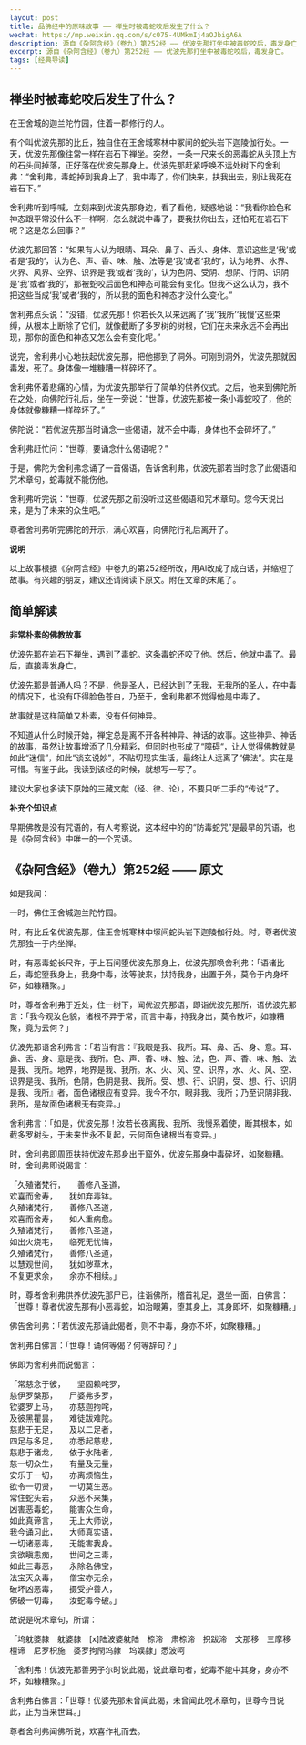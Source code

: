 ```yaml
---
layout: post
title: 品佛经中的原味故事 —— 禅坐时被毒蛇咬后发生了什么？
wechat: https://mp.weixin.qq.com/s/c075-4UMkmIj4aOJbigA6A
description: 源自《杂阿含经》（卷九）第252经 —— 优波先那打坐中被毒蛇咬后，毒发身亡。
excerpt: 源自《杂阿含经》（卷九）第252经 —— 优波先那打坐中被毒蛇咬后，毒发身亡。
tags: [经典导读]
---
```


## 禅坐时被毒蛇咬后发生了什么？

在王舍城的迦兰陀竹园，住着一群修行的人。

有个叫优波先那的比丘，独自住在王舍城寒林中冢间的蛇头岩下迦陵伽行处。一天，优波先那像往常一样在岩石下禅坐。突然，一条一尺来长的恶毒蛇从头顶上方的石头间掉落，正好落在优波先那身上。优波先那赶紧呼唤不远处树下的舍利弗：“舍利弗，毒蛇掉到我身上了，我中毒了，你们快来，扶我出去，别让我死在岩石下。”

舍利弗听到呼喊，立刻来到优波先那身边，看了看他，疑惑地说：“我看你脸色和神态跟平常没什么不一样啊，怎么就说中毒了，要我扶你出去，还怕死在岩石下呢？这是怎么回事？”

优波先那回答：“如果有人认为眼睛、耳朵、鼻子、舌头、身体、意识这些是‘我’或者是‘我的’，认为色、声、香、味、触、法等是‘我’或者‘我的’，认为地界、水界、火界、风界、空界、识界是‘我’或者‘我的’，认为色阴、受阴、想阴、行阴、识阴是‘我’或者‘我的’，那被蛇咬后面色和神态可能会有变化。但我不这么认为，我不把这些当成‘我’或者‘我的’，所以我的面色和神态才没什么变化。”

舍利弗点头说：“没错，优波先那！你若长久以来远离了‘我’‘我所’‘我慢’这些束缚，从根本上断除了它们，就像截断了多罗树的树根，它们在未来永远不会再出现，那你的面色和神态又怎么会有变化呢。”

说完，舍利弗小心地扶起优波先那，把他挪到了洞外。可刚到洞外，优波先那就因毒发，死了。身体像一堆糠糟一样碎坏了。

舍利弗怀着悲痛的心情，为优波先那举行了简单的供养仪式。之后，他来到佛陀所在之处，向佛陀行礼后，坐在一旁说：“世尊，优波先那被一条小毒蛇咬了，他的身体就像糠糟一样碎坏了。”

佛陀说：“若优波先那当时诵念一些偈语，就不会中毒，身体也不会碎坏了。”

舍利弗赶忙问：“世尊，要诵念什么偈语呢？”

于是，佛陀为舍利弗念诵了一首偈语，告诉舍利弗，优波先那若当时念了此偈语和咒术章句，蛇毒就不能伤他。

舍利弗听完说：“世尊，优波先那之前没听过这些偈语和咒术章句。您今天说出来，是为了未来的众生吧。”

尊者舍利弗听完佛陀的开示，满心欢喜，向佛陀行礼后离开了。

**说明**

以上故事根据《杂阿含经》中卷九的第252经所改，用AI改成了成白话，并缩短了故事。有兴趣的朋友，建议还请阅读下原文。附在文章的末尾了。

## 简单解读

**非常朴素的佛教故事**

优波先那在岩石下禅坐，遇到了毒蛇。这条毒蛇还咬了他。然后，他就中毒了。最后，直接毒发身亡。

优波先那是普通人吗？不是，他是圣人，已经达到了无我，无我所的圣人，在中毒的情况下，也没有吓得脸色苍白，乃至于，舍利弗都不觉得他是中毒了。

故事就是这样简单又朴素，没有任何神异。

不知道从什么时候开始，禅定总是离不开各种神异、神话的故事。这些神异、神话的故事，虽然让故事增添了几分精彩，但同时也形成了“障碍“，让人觉得佛教就是如此“迷信”，如此“谈玄说妙”，不贴切现实生活，最终让人远离了“佛法”。实在是可惜。有鉴于此，我读到该经的时候，就想写一写了。

建议大家也多读下原始的三藏文献（经、律、论），不要只听二手的“传说”了。

**补充个知识点**

早期佛教是没有咒语的，有人考察说，这本经中的的“防毒蛇咒”是最早的咒语，也是《杂阿含经》中唯一的一个咒语。

## 《杂阿含经》（卷九）第252经 —— 原文

如是我闻：

一时，佛住王舍城迦兰陀竹园。

时，有比丘名优波先那，住王舍城寒林中塜间蛇头岩下迦陵伽行处。时，尊者优波先那独一于内坐禅。

时，有恶毒蛇长尺许，于上石间堕优波先那身上，优波先那唤舍利弗：「语诸比丘，毒蛇堕我身上，我身中毒，汝等驶来，扶持我身，出置于外，莫令于内身坏碎，如糠糟聚。」

时，尊者舍利弗于近处，住一树下，闻优波先那语，即诣优波先那所，语优波先那言：「我今观汝色貌，诸根不异于常，而言中毒，持我身出，莫令散坏，如糠糟聚，竟为云何？」

优波先那语舍利弗言：「若当有言：『我眼是我、我所。耳、鼻、舌、身、意。耳、鼻、舌、身、意是我、我所。色、声、香、味、触、法，色、声、香、味、触、法是我、我所。地界，地界是我、我所。水、火、风、空、识界，水、火、风、空、识界是我、我所。色阴，色阴是我、我所。受、想、行、识阴，受、想、行、识阴是我、我所』者，面色诸根应有变异。我今不尔，眼非我、我所；乃至识阴非我、我所，是故面色诸根无有变异。」

舍利弗言：「如是，优波先那！汝若长夜离我、我所、我慢系着使，断其根本，如截多罗树头，于未来世永不复起，云何面色诸根当有变异。」

时，舍利弗即周匝扶持优波先那身出于窟外，优波先那身中毒碎坏，如聚糠糟。
时，舍利弗即说偈言：

「久殖诸梵行，　　善修八圣道，<br>
欢喜而舍寿，　　犹如弃毒钵。<br>
久殖诸梵行，　　善修八圣道，<br>
欢喜而舍寿，　　如人重病愈。<br>
久殖诸梵行，　　善修八圣道，<br>
如出火烧宅，　　临死无忧悔，<br>
久殖诸梵行，　　善修八圣道，<br>
以慧观世间，　　犹如秽草木，<br>
不复更求余，　　余亦不相续。」

时，尊者舍利弗供养优波先那尸已，往诣佛所，稽首礼足，退坐一面，白佛言：「世尊！尊者优波先那有小恶毒蛇，如治眼筹，堕其身上，其身即坏，如聚糠糟。」

佛告舍利弗：「若优波先那诵此偈者，则不中毒，身亦不坏，如聚糠糟。」

舍利弗白佛言：「世尊！诵何等偈？何等辞句？」

佛即为舍利弗而说偈言：

「常慈念于彼，　　坚固赖咤罗，<br>
慈伊罗槃那，　　尸婆弗多罗，<br>
钦婆罗上马，　　亦慈迦拘咤，<br>
及彼黑瞿昙，　　难徒跋难陀。<br>
慈悲于无足，　　及以二足者，<br>
四足与多足，　　亦悉起慈悲，<br>
慈悲于诸龙，　　依于水陆者，<br>
慈一切众生，　　有量及无量，<br>
安乐于一切，　　亦离烦恼生，<br>
欲令一切贤，　　一切莫生恶。<br>
常住蛇头岩，　　众恶不来集，<br>
凶害恶毒蛇，　　能害众生命，<br>
如此真谛言，　　无上大师说，<br>
我今诵习此，　　大师真实语，<br>
一切诸恶毒，　　无能害我身。<br>
贪欲瞋恚痴，　　世间之三毒，<br>
如此三毒恶，　　永除名佛宝，<br>
法宝灭众毒，　　僧宝亦无余，<br>
破坏凶恶毒，　　摄受护善人，<br>
佛破一切毒，　　汝蛇毒今破。」

故说是呪术章句，所谓：

「坞躭婆隷　躭婆隷　[x]陆波婆躭陆　㮈渧　肃㮈渧　抧跋渧　文那移　三摩移　檀谛　尼罗枳施　婆罗拘閇坞隷　坞娱隷」悉波呵

「舍利弗！优波先那善男子尔时说此偈，说此章句者，蛇毒不能中其身，身亦不坏，如糠糟聚。」

舍利弗白佛言：「世尊！优婆先那未曾闻此偈，未曾闻此呪术章句，世尊今日说此，正为当来世耳。」

尊者舍利弗闻佛所说，欢喜作礼而去。


